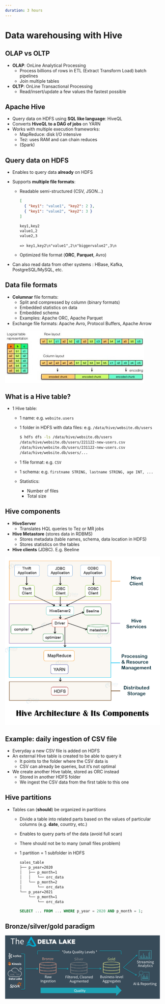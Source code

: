 ```yaml
---
duration: 3 hours
---
```


# Data warehousing with Hive

## OLAP vs OLTP

- **OLAP**: OnLine Analytical Processing
  - Process billions of rows in ETL (Extract Transform Load) batch pipelines
  - Join multiple tables
- **OLTP**: OnLine Transactional Processing
  - Read/insert/update a few values the fastest possible

## Apache Hive

- Query data on HDFS using **SQL like language**: HiveQL
- Converts **HiveQL to a DAG of jobs** on YARN
- Works with multiple execution frameworks:
  - MapReduce: disk I/O intensive
  - Tez: uses RAM and can chain reduces
  - (Spark)

## Query data on HDFS

- Enables to query data **already** on HDFS

- Supports **multiple file formats**:

  - Readable semi-structured (CSV, JSON…)

    ```json
    [
      { "key1": "value1", "key2": 2 },
      { "key1": "value2", "key2": 3 }
    ]
    ```

    ```
    key1,key2
    value1,2
    value2,3

    => key1,key2\n"value1",2\n"biggervalue2",3\n
    ```

  - Optimized file format (**ORC**, **Parquet**, Avro)

- Can also read data from other systems : HBase, Kafka, PostgreSQL/MySQL, etc.

## Data file formats

- **Columnar** file formats:
  - Split and compressed by column (binary formats)
  - Embedded statistics on data
  - Embedded schema
  - Examples: Apache ORC, Apache Parquet
- Exchange file formats: Apache Avro, Protocol Buﬀers, Apache Arrow

![Columnar vs. Row-oriented atorage](./assets/columnar_row_storage.jpg)

## What is a Hive table?

- 1 Hive table:

  - 1 name: e.g. `website.users`

  - 1 folder in HDFS with data files: e.g. `/data/hive/website.db/users`

    ```bash
    $ hdfs dfs -ls /data/hive/website.db/users
    /data/hive/website.db/users/221122-new-users.csv
    /data/hive/website.db/users/231122-new-users.csv
    /data/hive/website.db/users/...
    ```

  - 1 file format: e.g. `CSV`

  - 1 schema: e.g. `firstname STRING, lastname STRING, age INT, ...`

  - Statistics:

    - Number of files
    - Total size

## Hive components

- **HiveServer**
  - Translates HQL queries to Tez or MR jobs
- **Hive Metastore** (stores data in RDBMS)
  - Stores metadata (table names, schema, data location in HDFS)
  - Stores statistics on the tables
- **Hive clients** (JDBC). E.g. Beeline

![Hive architecture](./assets/hive_architecture.jpg)

## Example: daily ingestion of CSV file

- Everyday a new CSV file is added on HDFS
- An external Hive table is created to be able to query it
  - It points to the folder where the CSV data is
  - CSV can already be queries, but it’s not optimal
- We create another Hive table, stored as ORC instead
  - Stored in another HDFS folder
  - We ingest the CSV data from the first table to this one

## Hive partitions

- Tables can (**should**) be organized in partitions

  - Divide a table into related parts based on the values of particular columns (e.g. **date**, country, etc.)

  - Enables to query parts of the data (avoid full scan)

  - There should not be to many (small files problem)

  - 1 partition = 1 subfolder in HDFS

    ```
    sales_table
    ├── p_year=2020
    │   ├── p_month=1
    │   │   └── orc_data
    │   └── p_month=2
    │       └── orc_data
    └── p_year=2021
        └── p_month=1
            └── orc_data
    ```

    ```sql
    SELECT ... FROM ... WHERE p_year = 2020 AND p_month = 1;
    ```

## Bronze/silver/gold paradigm

![bronze/silver/gold](./assets/bronze-silver-gold.png)

